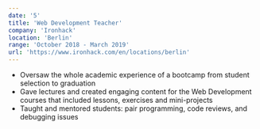 ```yaml
---
date: '5'
title: 'Web Development Teacher'
company: 'Ironhack'
location: 'Berlin'
range: 'October 2018 - March 2019'
url: 'https://www.ironhack.com/en/locations/berlin'
---
```


- Oversaw the whole academic experience of a bootcamp from student selection to graduation
- Gave lectures and created engaging content for the Web Development courses that included lessons, exercises and mini-projects
- Taught and mentored students: pair programming, code reviews, and debugging issues
